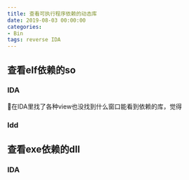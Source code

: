 ```yaml
---
title: 查看可执行程序依赖的动态库
date: 2019-08-03 00:00:00
categories:
- Bin
tags: reverse IDA 
---
```


## 查看elf依赖的so

### IDA

在IDA里找了各种view也没找到什么窗口能看到依赖的库，觉得



### ldd


## 查看exe依赖的dll

### IDA

### 


